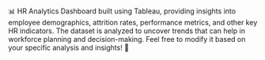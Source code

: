 📊 HR Analytics Dashboard built using Tableau, providing insights into employee demographics, attrition rates, performance metrics, and other key HR indicators. The dataset is analyzed to uncover trends that can help in workforce planning and decision-making. Feel free to modify it based on your specific analysis and insights! 🚀
